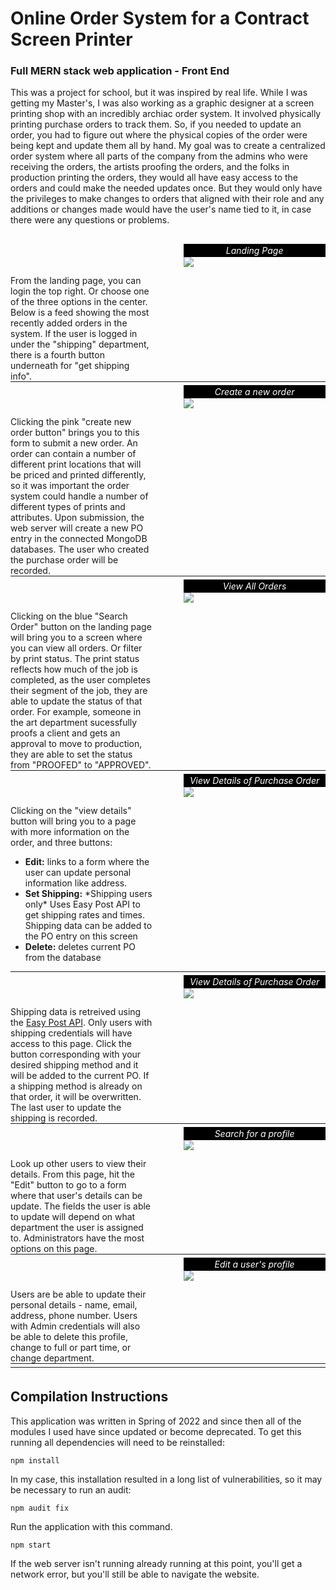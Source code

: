 <style>
    .parent {
        position: relative;
        width: 100%;
        height: 220px;

      }

    .right {
        display: block;
        float: right;
        margin: 0 0 10 0px;
        width: 45%;
    }
    .left {
        display: block;
        float: left;
        margin: 10 0 0 0px;
        padding-top: 40px;
        width: 45%;
        vertical-align: center;
        
    }
    .div2{
        padding-top: 5px;
        clear: both;
        border-top: 1px solid;
    }

    figcaption {
        background-color: black;
        color: white;
        font-style: italic;
        padding: 2px;
        text-align: center;
}

    </style>
    

# Online Order System for a Contract Screen Printer
### Full MERN stack web application - Front End
This was a project for school, but it was inspired by real life. While I was getting my Master's, I was also working as a graphic designer at a screen printing shop with an incredibly archiac order system. It involved physically printing purchase orders to track them. So, if you needed to update an order, you had to figure out where the physical copies of the order were being kept and update them all by hand. My goal was to create a centralized order system where all parts of the company from the admins who were receiving the orders, the artists proofing the orders, and the folks in production printing the orders, they would all have easy access to the orders and could make the needed updates once. But they would only have the privileges to make changes to orders that aligned with their role and any additions or changes made would have the user's name tied to it, in case there were any questions or problems.
##
<div class=parent>
    <div class=left> 
    From the landing page, you can login the top right. Or choose one of the three options in the center. Below is a feed showing the most recently added orders in the system. If the user is logged in under the "shipping" department, there is a fourth button underneath for "get shipping info".  
    </div>
    <figure  class=right>
        <figcaption>Landing Page</figcaption>
        <img src="images/HomePage.png"> 
    </figure>
</div>
<div class=div2></div>


<div class=left> 
      Clicking the pink "create new order button" brings you to this form to submit a new order. An order can contain a number of different print locations that will be priced and printed differently, so it was important the order system could handle a number of different types of prints and attributes. Upon submission, the <a ref="https://github.com/diotte-am/WebDevFinalProjectServer"> web server</a> will create a new PO entry in the connected MongoDB databases. The user who created the purchase order will be recorded.
</div>
 <figure  class=right>
    <figcaption>Create a new order</figcaption>
    <img src="images/CreateNewOrder.png"> 
 </figure>


<div class=div2></div>


<div class=left> 
      Clicking on the blue "Search Order" button on the landing page will bring you to a screen where you can view all orders. Or filter by print status. The print status reflects how much of the job is completed, as the user completes their segment of the job, they are able to update the status of that order. For example, someone in the art department sucessfully proofs a client and gets an approval to move to production, they are able to set the status from "PROOFED" to "APPROVED".
</div>
 <figure  class=right>
    <figcaption>View All Orders</figcaption>
    <img src="images/AllOrders.png"> 
 </figure>


<div class=div2></div>

<div>
<div class=left> 
      Clicking on the "view details" button will bring you to a page with more information on the order, and three buttons:
      <ul>
        <li> <b>Edit:</b> links to a form where the user can update personal information like address.
        <li> <b>Set Shipping:</b> *Shipping users only* Uses Easy Post API to get shipping rates and times. Shipping data can be added to the PO entry on this screen
        <li> <b>Delete:</b> deletes current PO from the database
      </ul>
</div>
 <figure  class=right>
    <figcaption>View Details of Purchase Order</figcaption>
    <img src="images/ViewDetails.png"> 
 </figure>
</div>

<div class=div2></div>

<div>
<div class=left> 
    Shipping data is retreived using the <a href="http://www.easypost.com">Easy Post API</a>. Only users with shipping credentials will have access to this page. Click the button corresponding with your desired shipping method and it will be added to the current PO. If a shipping method is already on that order, it will be overwritten. The last user to update the shipping is recorded.
</div>
 <figure  class=right>
    <figcaption>View Details of Purchase Order</figcaption>
    <img src="images/ShippingRates.png"> 
 </figure>
</div>
<div class=div2></div>

<div>
<div class=left> 
      Look up other users to view their details. From this page, hit the "Edit" button to go to a form where that user's details can be update. The fields the user is able to update will depend on what department the user is assigned to. Administrators have the most options on this page.
</div>
 <figure  class=right>
    <figcaption>Search for a profile</figcaption>
    <img src="images/SearchProfiles.png"> 
 </figure>
</div>
<div class=div2></div>


<div>
<div class=left> 
      Users are be able to update their personal details - name, email, address, phone number. Users with Admin credentials will also be able to delete this profile, change to full or part time, or change department.
</div>
 <figure  class=right>
    <figcaption>Edit a user's profile</figcaption>
    <img src="images/EditProfile.png"> 
 </figure>
</div>
<div class=div2></div>



<div class=div2></div>

## Compilation Instructions

This application was written in Spring of 2022 and since then all of the modules I used have since updated or become deprecated. To get this running all dependencies will need to be reinstalled:

```
npm install
```


In my case, this installation resulted in a long list of vulnerabilities, so it may be necessary to run an audit:

```
npm audit fix
```


Run the application with this command.

```
npm start
```


If the <a ref="https://github.com/diotte-am/WebDevFinalProjectServer"> web server</a> isn't running already running at this point, you'll get a network error, but you'll still be able to navigate the website.